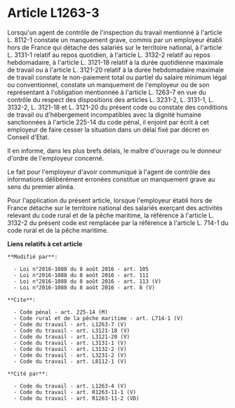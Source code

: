 # Article L1263-3

Lorsqu'un agent de contrôle de l'inspection du travail mentionné à l'article L. 8112-1 constate un manquement grave, commis
par un employeur établi hors de France qui détache des salariés sur le territoire national, à l'article L. 3131-1 relatif au
repos quotidien, à l'article L. 3132-2 relatif au repos hebdomadaire, à l'article L. 3121-18 relatif à la durée quotidienne
maximale de travail ou à l'article L. 3121-20 relatif à la durée hebdomadaire maximale de travail constate le non-paiement
total ou partiel du salaire minimum légal ou conventionnel, constate un manquement de l'employeur ou de son représentant à
l'obligation mentionnée à l'article L. 1263-7 en vue du contrôle du respect des dispositions des articles L. 3231-2, L.
3131-1, L. 3132-2, L. 3121-18 et L. 3121-20 du présent code ou constate des conditions de travail ou d'hébergement
incompatibles avec la dignité humaine sanctionnées à l'article 225-14 du code pénal, il enjoint par écrit à cet employeur de
faire cesser la situation dans un délai fixé par décret en Conseil d'Etat. 

Il en informe, dans les plus brefs délais, le maître d'ouvrage ou le donneur d'ordre de l'employeur concerné. 

Le fait pour l'employeur d'avoir communiqué à l'agent de contrôle des informations délibérément erronées constitue un
manquement grave au sens du premier alinéa. 

Pour l'application du présent article, lorsque l'employeur établi hors de France détache sur le territoire national des
salariés exerçant des activités relevant du code rural et de la pêche maritime, la référence à l'article L. 3132-2 du présent
code est remplacée par la référence à l'article L. 714-1 du code rural et de la pêche maritime.

**Liens relatifs à cet article**

	**Modifié par**:

	  - Loi n°2016-1088 du 8 août 2016 - art. 105
	  - Loi n°2016-1088 du 8 août 2016 - art. 111
	  - Loi n°2016-1088 du 8 août 2016 - art. 113 (V)
	  - Loi n°2016-1088 du 8 août 2016 - art. 8 (V)

	**Cite**:

	  - Code pénal - art. 225-14 (M)
	  - Code rural et de la pêche maritime - art. L714-1 (V)
	  - Code du travail - art. L1263-7 (V)
	  - Code du travail - art. L3121-18 (V)
	  - Code du travail - art. L3121-20 (V)
	  - Code du travail - art. L3131-1 (V)
	  - Code du travail - art. L3132-2 (V)
	  - Code du travail - art. L3231-2 (V)
	  - Code du travail - art. L8112-1 (V)

	**Cité par**:

	  - Code du travail - art. L1263-4 (V)
	  - Code du travail - art. R1263-11-1 (V)
	  - Code du travail - art. R1263-11-2 (VD)
